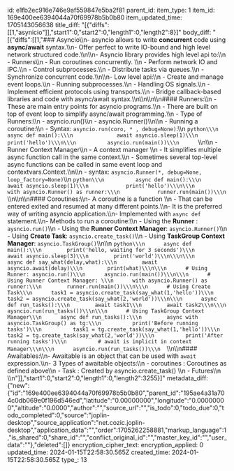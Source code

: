 id: e1fb2ec916e746e9af559847e5ba2f81
parent_id: 
item_type: 1
item_id: 169e400ee6394044a70f69978b5b0b80
item_updated_time: 1705143056638
title_diff: "[{\"diffs\":[[1,\"asynicio\"]],\"start1\":0,\"start2\":0,\"length1\":0,\"length2\":8}]"
body_diff: "[{\"diffs\":[[1,\"### Asyncio\\\n- asyncio allows to write **concurrent** code using **async/await** syntax.\\\n- Offer perfect to write IO-bound and high level network structured code.\\\n\\\n- Asyncio library provides high level api to:\\\n  - Runners\\\n  - Run coroutines concurrently. \\\n  - Perform network IO and IPC.\\\n  - Control subprocesses.\\\n  - Distribute tasks via queues.\\\n  - Synchronize concurrent code.\\\n\\\n- Low level api:\\\n  - Create and manage event loops.\\\n  - Running subprocesses.\\\n  - Handling OS signals.\\\n  - Implement efficient protocols using transports.\\\n  - Bridge callback-based libraries and code with async/await syntax.\\\n\\\n\\\n\\\n#### Runners:\\\n  - These are main entry points for asyncio programs.\\\n  - There are built on top of event loop to simplify async/await programming.\\\n  - Type of Runners:\\\n    - asyncio.run()\\\n    - asyncio.Runner()\\\n\\\n  - Running a coroutine:\\\n    - Syntax: `asyncio.run(coro, * , debug=None)`:\\\n    ```python\\\n          async def main():\\\n              await asyncio.sleep(1)\\\n              print('hello')\\\n\\\n          asyncio.run(main())\\\n      ```\\\n\\\n  - Runner Context Manager\\\n    - A context manager \\\n    - It simplifies multiple async function call in the same context.\\\n    - Sometimes several top-level async functions can be called in same event loop and contextvars.Context.\\\n\\\n    - syntax: `asyncio.Runner(*, debug=None, loop_factory=None)`\\\n    ```python\\\n          async def main():\\\n            await asyncio.sleep(1)\\\n            print('hello')\\\n\\\n          with asyncio.Runner() as runner:\\\n            runner.run(main())\\\n      ```\\\n\\\n\\\n#### Coroutines:\\\n- A coroutine is a function \\\n  - That can be entered exited and resumed at many different points.\\\n- It is the preferred way of writing asyncio application.\\\n- Implemented with `async def` statement.\\\n- Methods to run a coroutine:\\\n  - Using the **Runner** : `aysncio.run()`\\\n  - Using the **Runner Context Manager**: `asyncio.Runner()`\\\n  - Using **Create Task**: `asyncio.create_task()`\\\n  - Using **TaskGroup Context Manager**: `asyncio.TaskGroup()`\\\n\\\n  ```python\\\n      async def main():\\\n        print('hello, waiting for 3 seconds')\\\n        await asyncio.sleep(3)\\\n        print('world')\\\n\\\n\\\n      async def say_what(delay,what):\\\n        await asyncio.await(delay)\\\n        print(what)\\\n\\\n      # Using Runner: asyncio.run()\\\n      asyncio.run(main())\\\n\\\n      # Using Runner Context Manager: \\\n      with asyncio.Runner() as runner:\\\n        runner.run(main())\\\n\\\n      # Using Create Task\\\n      task1 = asyncio.create_task(say_what(1,'hello'))\\\n      task2 = asyncio.create_task(say_what(2,'world'))\\\n\\\n      async def run_tasks():\\\n        await task1\\\n        await task2\\\n\\\n      aysncio.run(run_tasks())\\\n\\\n      # Using TaskGroup Context Manager\\\n      async def run_tasks():\\\n        async with asyncio.TaskGroup() as tg:\\\n          print('Before running tasks')\\\n          task1 = tg.create_task(say_what(1,'hello'))\\\n          task2 = tg.create_task(say_what(2,'world'))\\\n          print('After running tasks')\\\n          # await is implicit in context Manager\\\n\\\n      asyncio.run(run_tasks())\\\n  ```\\\n\\\n#### Awaitables:\\\n- Awaitable is an object that can be used with `await` expression.\\\n- 3 Types of awaitable objects:\\\n    - coroutines : Coroutines as defined above\\\n    - Task : Created by asyncio.create_task() \\\n    - Futures\\\n    \\\n\"]],\"start1\":0,\"start2\":0,\"length1\":0,\"length2\":3255}]"
metadata_diff: {"new":{"id":"169e400ee6394044a70f69978b5b0b80","parent_id":"195ae4a31a704c0db069e0f196d546ed","latitude":"0.00000000","longitude":"0.00000000","altitude":"0.0000","author":"","source_url":"","is_todo":0,"todo_due":0,"todo_completed":0,"source":"joplin-desktop","source_application":"net.cozic.joplin-desktop","application_data":"","order":1705262258881,"markup_language":1,"is_shared":0,"share_id":"","conflict_original_id":"","master_key_id":"","user_data":""},"deleted":[]}
encryption_cipher_text: 
encryption_applied: 0
updated_time: 2024-01-15T22:58:30.565Z
created_time: 2024-01-15T22:58:30.565Z
type_: 13